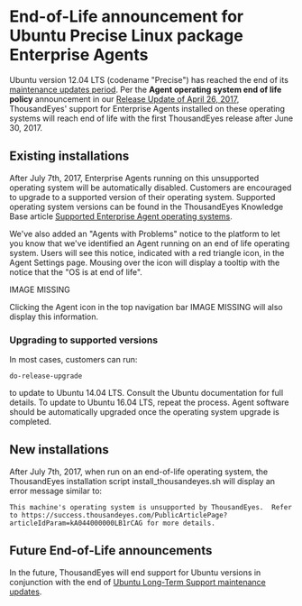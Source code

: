 # End-of-Life announcement for Ubuntu Precise Linux package Enterprise Agents

Ubuntu version 12.04 LTS \(codename "Precise"\) has reached the end of its [maintenance updates period](https://www.ubuntu.com/info/release-end-of-life).  Per the **Agent operating system end of life policy** announcement in our [Release Update of April 26, 2017](https://success.thousandeyes.com/PublicArticlePage?articleIdParam=kA044000000CoAXCA0), ThousandEyes' support for Enterprise Agents installed on these operating systems will reach end of life with the first ThousandEyes release after June 30, 2017.

## Existing installations

After July 7th, 2017, Enterprise Agents running on this unsupported operating system will be automatically disabled.  Customers are encouraged to upgrade to a supported version of their operating system.  Supported operating system versions can be found in the ThousandEyes Knowledge Base article [Supported Enterprise Agent operating systems](https://success.thousandeyes.com/PublicArticlePage?articleIdParam=kA0E0000000CmnoKAC).

We've also added an "Agents with Problems" notice to the platform to let you know that we've identified an Agent running on an end of life operating system.  Users will see this notice, indicated with a red triangle icon, in the Agent Settings page.  Mousing over the icon will display a tooltip with the notice that the "OS is at end of life".

IMAGE MISSING

Clicking the Agent icon in the top navigation bar IMAGE MISSING  will also display this information.

### Upgrading to supported versions

In most cases, customers can run:

```text
do-release-upgrade
```

to update to Ubuntu 14.04 LTS. Consult the Ubuntu documentation for full details.  To update to Ubuntu 16.04 LTS, repeat the process. Agent software should be automatically upgraded once the operating system upgrade is completed.

## New installations

After July 7th, 2017, when run on an end-of-life operating system, the ThousandEyes installation script install\_thousandeyes.sh will display an error message similar to:

```text
This machine's operating system is unsupported by ThousandEyes.  Refer to https://success.thousandeyes.com/PublicArticlePage?articleIdParam=kA044000000LB1rCAG for more details.
```

## Future End-of-Life announcements

In the future, ThousandEyes will end support for Ubuntu versions in conjunction with the end of [Ubuntu Long-Term Support maintenance updates](https://wiki.ubuntu.com/Releases?_ga=1.43815013.1598322379.1485884951).

